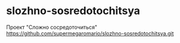 # slozhno-sosredotochitsya
Проект "Сложно сосредоточиться"
https://github.com/supermegaromario/slozhno-sosredotochitsya.git
